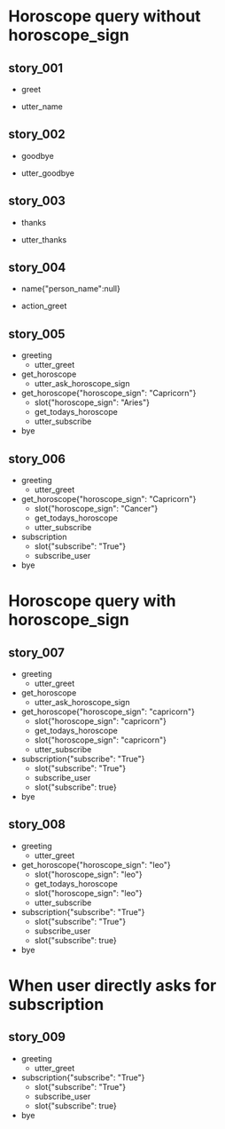 # Horoscope query without horoscope_sign

##  story_001
* greet
 - utter_name 
 
 
## story_002
* goodbye
 - utter_goodbye

## story_003
* thanks
 - utter_thanks
 
## story_004
* name{"person_name":null} 
 - action_greet

## story_005
* greeting
  - utter_greet
* get_horoscope
  - utter_ask_horoscope_sign
* get_horoscope{"horoscope_sign": "Capricorn"}
  - slot{"horoscope_sign": "Aries"}
  - get_todays_horoscope
  - utter_subscribe
* bye

## story_006
* greeting
  - utter_greet
* get_horoscope{"horoscope_sign": "Capricorn"}
  - slot{"horoscope_sign": "Cancer"}
  - get_todays_horoscope
  - utter_subscribe
* subscription
  - slot{"subscribe": "True"}
  - subscribe_user
* bye

# Horoscope query with horoscope_sign

## story_007
* greeting
    - utter_greet
* get_horoscope
    - utter_ask_horoscope_sign
* get_horoscope{"horoscope_sign": "capricorn"}
    - slot{"horoscope_sign": "capricorn"}
    - get_todays_horoscope
    - slot{"horoscope_sign": "capricorn"}
    - utter_subscribe
* subscription{"subscribe": "True"}
    - slot{"subscribe": "True"}
    - subscribe_user
    - slot{"subscribe": true}
* bye

## story_008
* greeting
    - utter_greet
* get_horoscope{"horoscope_sign": "leo"}
    - slot{"horoscope_sign": "leo"}
    - get_todays_horoscope
    - slot{"horoscope_sign": "leo"}
    - utter_subscribe
* subscription{"subscribe": "True"}
    - slot{"subscribe": "True"}
    - subscribe_user
    - slot{"subscribe": true}
* bye

# When user directly asks for subscription

## story_009
* greeting
    - utter_greet
* subscription{"subscribe": "True"}
    - slot{"subscribe": "True"}
    - subscribe_user
    - slot{"subscribe": true}
* bye
